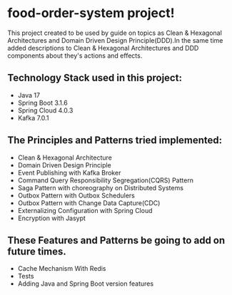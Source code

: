 # food-order-system project!

This project created to be used by guide on topics as Clean & Hexagonal Architectures and Domain Driven Design Principle(DDD).In the same time added descriptions to Clean & Hexagonal Architectures and DDD components about they's actions and effects.

## Technology Stack used in this project:

<ul>
<li>Java 17</li>
<li>Spring Boot 3.1.6</li>
<li>Spring Cloud 4.0.3</li>
<li>Kafka 7.0.1</li>
</ul>

## The Principles and Patterns tried implemented:

<ul>
<li>Clean & Hexagonal Architecture</li>
<li>Domain Driven Design Principle</li>
<li>Event Publishing with Kafka Broker</li>
<li>Command Query Responsibility Segregation(CQRS) Pattern</li>
<li>Saga Pattern with choreography on Distributed Systems</li>
<li>Outbox Pattern with Outbox Schedulers</li>
<li>Outbox Pattern with Change Data Capture(CDC)</li>
<li>Externalizing Configuration with Spring Cloud</li>
<li>Encryption with Jasypt</li>
</ul>

## These Features and Patterns be going to add on future times.

<ul>
<li>Cache Mechanism With Redis</li>
<li>Tests</li>
<li>Adding Java and Spring Boot version features</li>
</ul>



